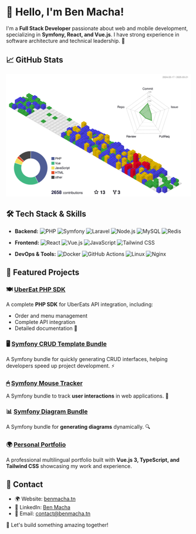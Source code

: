 # 👋 Hello, I'm Ben Macha!

I'm a **Full Stack Developer** passionate about web and mobile development, specializing in **Symfony, React, and Vue.js**. I have strong experience in software architecture and technical leadership. 🚀

## 📈 GitHub Stats
![GitHub Stats](https://github.com/BenMacha/BenMacha/blob/main/profile-3d-contrib/profile-gitblock.svg)

## 🛠️ Tech Stack & Skills

- **Backend:** ![PHP](https://img.shields.io/badge/PHP-777BB4?style=flat&logo=php&logoColor=white) ![Symfony](https://img.shields.io/badge/Symfony-000000?style=flat&logo=symfony&logoColor=white) ![Laravel](https://img.shields.io/badge/Laravel-FF2D20?style=flat&logo=laravel&logoColor=white) ![Node.js](https://img.shields.io/badge/Node.js-339933?style=flat&logo=nodedotjs&logoColor=white) ![MySQL](https://img.shields.io/badge/MySQL-4479A1?style=flat&logo=mysql&logoColor=white) ![Redis](https://img.shields.io/badge/Redis-DC382D?style=flat&logo=redis&logoColor=white)

- **Frontend:** ![React](https://img.shields.io/badge/React-61DAFB?style=flat&logo=react&logoColor=white) ![Vue.js](https://img.shields.io/badge/Vue.js-4FC08D?style=flat&logo=vuedotjs&logoColor=white) ![JavaScript](https://img.shields.io/badge/JavaScript-F7DF1E?style=flat&logo=javascript&logoColor=black) ![Tailwind CSS](https://img.shields.io/badge/Tailwind%20CSS-38B2AC?style=flat&logo=tailwindcss&logoColor=white)

- **DevOps & Tools:** ![Docker](https://img.shields.io/badge/Docker-2496ED?style=flat&logo=docker&logoColor=white) ![GitHub Actions](https://img.shields.io/badge/GitHub_Actions-2088FF?style=flat&logo=github-actions&logoColor=white) ![Linux](https://img.shields.io/badge/Linux-FCC624?style=flat&logo=linux&logoColor=black) ![Nginx](https://img.shields.io/badge/Nginx-269539?style=flat&logo=nginx&logoColor=white)

## 📌 Featured Projects

### 🍽️ [UberEat PHP SDK](https://github.com/BenMacha/ubereat-php)
A complete **PHP SDK** for UberEats API integration, including:
- Order and menu management
- Complete API integration
- Detailed documentation 📖

### 🖥 [Symfony CRUD Template Bundle](https://github.com/BenMacha/Templatebundle)
A Symfony bundle for quickly generating CRUD interfaces, helping developers speed up project development. ⚡

### 🖱 [Symfony Mouse Tracker](https://github.com/BenMacha/mouseTracker)
A Symfony bundle to track **user interactions** in web applications. 🎯

### 📊 [Symfony Diagram Bundle](https://github.com/BenMacha/diagram-bundle)
A Symfony bundle for **generating diagrams** dynamically. 🔍

### 🌍 [Personal Portfolio](https://github.com/BenMacha/benmacha.github.io)
A professional multilingual portfolio built with **Vue.js 3, TypeScript, and Tailwind CSS** showcasing my work and experience.

## 📝 Contact
- 🌍 Website: [benmacha.tn](https://benmacha.tn)
- 💼 LinkedIn: [Ben Macha](https://www.linkedin.com/in/benmacha/)
- 📧 Email: [contact@benmacha.tn](mailto:contact@benmacha.tn)

🚀 Let's build something amazing together!
